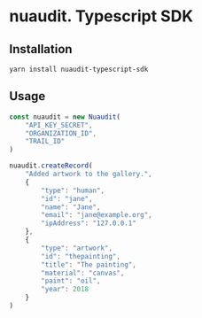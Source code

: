 # nuaudit. Typescript SDK

## Installation

`yarn install nuaudit-typescript-sdk`

## Usage

```ts
const nuaudit = new Nuaudit(
    "API_KEY_SECRET",
    "ORGANIZATION_ID",
    "TRAIL_ID"
)

nuaudit.createRecord(
    "Added artwork to the gallery.",
    {
        "type": "human",
        "id": "jane",
        "name": "Jane",
        "email": "jane@example.org",
        "ipAddress": "127.0.0.1"
    },
    {
        "type": "artwork",
        "id": "thepainting",
        "title": "The painting",
        "material": "canvas",
        "paint": "oil",
        "year": 2018
    }
)
```
